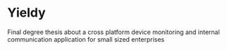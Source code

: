 # Yieldy
Final degree thesis about a cross platform device monitoring and internal communication application for small sized enterprises
